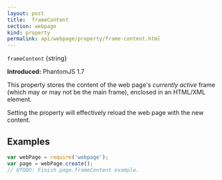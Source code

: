 ```yaml
---
layout: post
title:  frameContent
section: webpage
kind: property
permalink: api/webpage/property/frame-content.html
---
```


`frameContent` {string}

**Introduced:** PhantomJS 1.7

This property stores the content of the web page's _currently active_ frame (which may or may not be the main frame), enclosed in an HTML/XML element.

Setting the property will effectively reload the web page with the new content.

## Examples

```javascript
var webPage = require('webpage');
var page = webPage.create();
// @TODO: Finish page.frameContent example.
```








